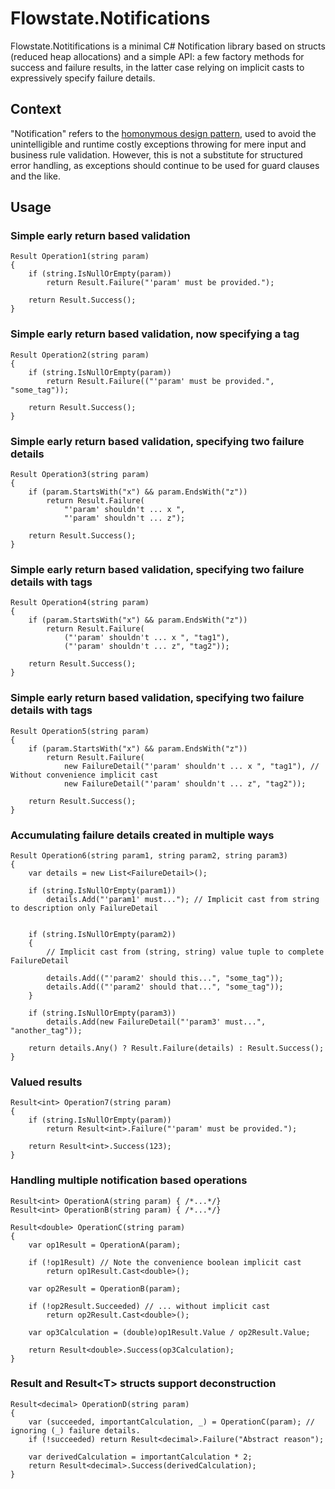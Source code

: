 # Flowstate.Notifications

Flowstate.Notitifications is a minimal C# Notification library based on structs (reduced heap allocations) and a simple API: a few factory methods for success and failure results, in the latter case relying on implicit casts to expressively specify failure details.

## Context

"Notification" refers to the [homonymous design pattern](https://martinfowler.com/eaaDev/Notification.html), used to avoid the unintelligible and runtime costly exceptions throwing for mere input and business rule validation. However, this is not a substitute for structured error handling, as exceptions should continue to be used for guard clauses and the like.

## Usage

### Simple early return based validation
``` 
Result Operation1(string param)
{
    if (string.IsNullOrEmpty(param))
        return Result.Failure("'param' must be provided.");

    return Result.Success();
}
```

### Simple early return based validation, now specifying a tag
``` 
Result Operation2(string param)
{
    if (string.IsNullOrEmpty(param))
        return Result.Failure(("'param' must be provided.", "some_tag"));

    return Result.Success();
}
```

### Simple early return based validation, specifying two failure details
``` 
Result Operation3(string param)
{
    if (param.StartsWith("x") && param.EndsWith("z"))
        return Result.Failure(
            "'param' shouldn't ... x ",
            "'param' shouldn't ... z");

    return Result.Success();
}
```

### Simple early return based validation, specifying two failure details with tags
``` 
Result Operation4(string param)
{
    if (param.StartsWith("x") && param.EndsWith("z"))
        return Result.Failure(
            ("'param' shouldn't ... x ", "tag1"),
            ("'param' shouldn't ... z", "tag2"));

    return Result.Success();
}
```

### Simple early return based validation, specifying two failure details with tags
``` 
Result Operation5(string param)
{
    if (param.StartsWith("x") && param.EndsWith("z"))
        return Result.Failure(
            new FailureDetail("'param' shouldn't ... x ", "tag1"), // Without convenience implicit cast
            new FailureDetail("'param' shouldn't ... z", "tag2"));

    return Result.Success();
}
```

### Accumulating failure details created in multiple ways
``` 
Result Operation6(string param1, string param2, string param3)
{
    var details = new List<FailureDetail>();

    if (string.IsNullOrEmpty(param1))
        details.Add("'param1' must..."); // Implicit cast from string to description only FailureDetail


    if (string.IsNullOrEmpty(param2))
    {
        // Implicit cast from (string, string) value tuple to complete FailureDetail

        details.Add(("'param2' should this...", "some_tag"));            
        details.Add(("'param2' should that...", "some_tag"));
    }

    if (string.IsNullOrEmpty(param3))
        details.Add(new FailureDetail("'param3' must...", "another_tag"));

    return details.Any() ? Result.Failure(details) : Result.Success();
}
```


### Valued results
``` 
Result<int> Operation7(string param)
{
    if (string.IsNullOrEmpty(param))
        return Result<int>.Failure("'param' must be provided.");

    return Result<int>.Success(123);
}
```

### Handling multiple notification based operations
``` 
Result<int> OperationA(string param) { /*...*/}
Result<int> OperationB(string param) { /*...*/}

Result<double> OperationC(string param)
{
    var op1Result = OperationA(param);
            
    if (!op1Result) // Note the convenience boolean implicit cast
        return op1Result.Cast<double>(); 

    var op2Result = OperationB(param);
            
    if (!op2Result.Succeeded) // ... without implicit cast
        return op2Result.Cast<double>();

    var op3Calculation = (double)op1Result.Value / op2Result.Value;

    return Result<double>.Success(op3Calculation);
}
```

### Result and Result\<T\> structs support deconstruction
``` 
Result<decimal> OperationD(string param)
{
    var (succeeded, importantCalculation, _) = OperationC(param); // ignoring (_) failure details.
    if (!succeeded) return Result<decimal>.Failure("Abstract reason");

    var derivedCalculation = importantCalculation * 2;
    return Result<decimal>.Success(derivedCalculation);
}
```
